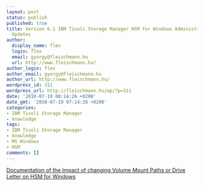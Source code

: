 ```yaml
---
layout: post
status: publish
published: true
title: Version 6.1 IBM Tivoli Storage Manager HSM for Windows Administration Guide
  Updates
author:
  display_name: flex
  login: flex
  email: gyorgy@fleischmann.hu
  url: http://www.fleischmann.hu/
author_login: flex
author_email: gyorgy@fleischmann.hu
author_url: http://www.fleischmann.hu/
wordpress_id: 311
wordpress_url: http://fleischmann.hu/wp/?p=311
date: '2010-07-19 08:14:26 +0200'
date_gmt: '2010-07-19 07:14:26 +0200'
categories:
- IBM Tivoli Storage Manager
- knowledge
tags:
- IBM Tivoli Storage Manager
- knowledge
- MS Windows
- HSM
comments: []
---
```

<p><a href="http://www-01.ibm.com/support/docview.wss?uid=swg27017895">Documentation of the Impact of changing Volume Mount Paths or Drive Letter on HSM for Windows</a></p>
